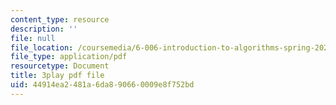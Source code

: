 ```yaml
---
content_type: resource
description: ''
file: null
file_location: /coursemedia/6-006-introduction-to-algorithms-spring-2020/44914ea2481a6da890660009e8f752bd_2NMtS1ecb3o.pdf
file_type: application/pdf
resourcetype: Document
title: 3play pdf file
uid: 44914ea2-481a-6da8-9066-0009e8f752bd
---
```

